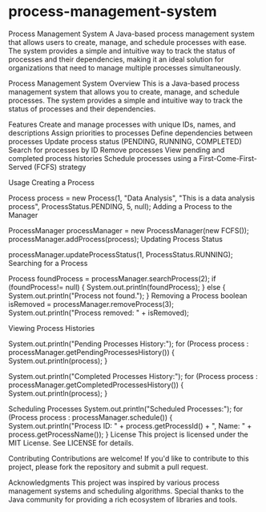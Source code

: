 # process-management-system
Process Management System  A Java-based process management system that allows users to create, manage, and schedule processes with ease. The system provides a simple and intuitive way to track the status of processes and their dependencies, making it an ideal solution for organizations that need to manage multiple processes simultaneously.

Process Management System
Overview
This is a Java-based process management system that allows you to create, manage, and schedule processes. The system provides a simple and intuitive way to track the status of processes and their dependencies.

Features
Create and manage processes with unique IDs, names, and descriptions
Assign priorities to processes
Define dependencies between processes
Update process status (PENDING, RUNNING, COMPLETED)
Search for processes by ID
Remove processes
View pending and completed process histories
Schedule processes using a First-Come-First-Served (FCFS) strategy

Usage
Creating a Process

Process process = new Process(1, "Data Analysis", "This is a data analysis process", ProcessStatus.PENDING, 5, null);
Adding a Process to the Manager

ProcessManager processManager = new ProcessManager(new FCFS());
processManager.addProcess(process);
Updating Process Status

processManager.updateProcessStatus(1, ProcessStatus.RUNNING);
Searching for a Process



Process foundProcess = processManager.searchProcess(2);
if (foundProcess!= null) {
    System.out.println(foundProcess);
} else {
    System.out.println("Process not found.");
}
Removing a Process
boolean isRemoved = processManager.removeProcess(3);
System.out.println("Process removed: " + isRemoved);


Viewing Process Histories

System.out.println("Pending Processes History:");
for (Process process : processManager.getPendingProcessesHistory()) {
    System.out.println(process);
}

System.out.println("Completed Processes History:");
for (Process process : processManager.getCompletedProcessesHistory()) {
    System.out.println(process);
}



Scheduling Processes
System.out.println("Scheduled Processes:");
for (Process process : processManager.schedule()) {
    System.out.println("Process ID: " + process.getProcessId() + ", Name: " + process.getProcessName());
}
License
This project is licensed under the MIT License. See LICENSE for details.

Contributing
Contributions are welcome! If you'd like to contribute to this project, please fork the repository and submit a pull request.

Acknowledgments
This project was inspired by various process management systems and scheduling algorithms. Special thanks to the Java community for providing a rich ecosystem of libraries and tools.
